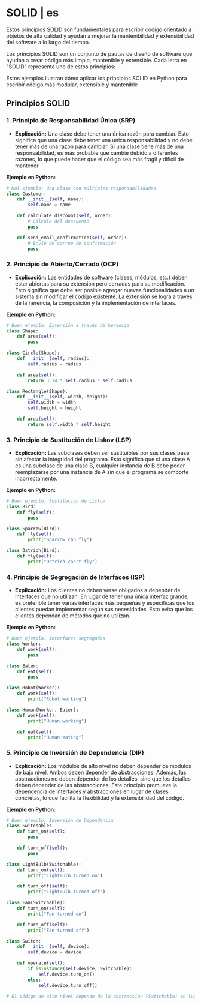 # SOLID | es

Estos principios SOLID son fundamentales para escribir código orientado a objetos de alta calidad y ayudan a mejorar la mantenibilidad y extensibilidad del software a lo largo del tiempo.

Los principios SOLID son un conjunto de pautas de diseño de software que ayudan a crear código más limpio, mantenible y extensible. Cada letra en "SOLID" representa uno de estos principios:

Estos ejemplos ilustran cómo aplicar los principios SOLID en Python para escribir código más modular, extensible y mantenible

## Principios SOLID

### 1. Principio de Responsabilidad Única (SRP)

- **Explicación:** Una clase debe tener una única razón para cambiar. Esto significa que una clase debe tener una única responsabilidad y no debe tener más de una razón para cambiar. Si una clase tiene más de una responsabilidad, es más probable que cambie debido a diferentes razones, lo que puede hacer que el código sea más frágil y difícil de mantener.

**Ejemplo en Python:**

```python
# Mal ejemplo: Una clase con múltiples responsabilidades
class Customer:
    def __init__(self, name):
        self.name = name

    def calculate_discount(self, order):
        # Cálculo del descuento
        pass

    def send_email_confirmation(self, order):
        # Envío de correo de confirmación
        pass
```

### 2. Principio de Abierto/Cerrado (OCP)

- **Explicación:** Las entidades de software (clases, módulos, etc.) deben estar abiertas para su extensión pero cerradas para su modificación. Esto significa que debe ser posible agregar nuevas funcionalidades a un sistema sin modificar el código existente. La extensión se logra a través de la herencia, la composición y la implementación de interfaces.

**Ejemplo en Python:**

```python
# Buen ejemplo: Extensión a través de herencia
class Shape:
    def area(self):
        pass

class Circle(Shape):
    def __init__(self, radius):
        self.radius = radius

    def area(self):
        return 3.14 * self.radius * self.radius

class Rectangle(Shape):
    def __init__(self, width, height):
        self.width = width
        self.height = height

    def area(self):
        return self.width * self.height
```

### 3. Principio de Sustitución de Liskov (LSP)

- **Explicación:** Las subclases deben ser sustituibles por sus clases base sin afectar la integridad del programa. Esto significa que si una clase A es una subclase de una clase B, cualquier instancia de B debe poder reemplazarse por una instancia de A sin que el programa se comporte incorrectamente.

**Ejemplo en Python:**

```python
# Buen ejemplo: Sustitución de Liskov
class Bird:
    def fly(self):
        pass

class Sparrow(Bird):
    def fly(self):
        print("Sparrow can fly")

class Ostrich(Bird):
    def fly(self):
        print("Ostrich can't fly")
```

### 4. Principio de Segregación de Interfaces (ISP)

- **Explicación:** Los clientes no deben verse obligados a depender de interfaces que no utilizan. En lugar de tener una única interfaz grande, es preferible tener varias interfaces más pequeñas y específicas que los clientes puedan implementar según sus necesidades. Esto evita que los clientes dependan de métodos que no utilizan.

**Ejemplo en Python:**

```python
# Buen ejemplo: Interfaces segregadas
class Worker:
    def work(self):
        pass

class Eater:
    def eat(self):
        pass

class Robot(Worker):
    def work(self):
        print("Robot working")

class Human(Worker, Eater):
    def work(self):
        print("Human working")

    def eat(self):
        print("Human eating")
```

### 5. Principio de Inversión de Dependencia (DIP)

- **Explicación:** Los módulos de alto nivel no deben depender de módulos de bajo nivel. Ambos deben depender de abstracciones. Además, las abstracciones no deben depender de los detalles, sino que los detalles deben depender de las abstracciones. Este principio promueve la dependencia de interfaces y abstracciones en lugar de clases concretas, lo que facilita la flexibilidad y la extensibilidad del código.

**Ejemplo en Python:**

```python
# Buen ejemplo: Inversión de Dependencia
class Switchable:
    def turn_on(self):
        pass

    def turn_off(self):
        pass

class LightBulb(Switchable):
    def turn_on(self):
        print("LightBulb turned on")

    def turn_off(self):
        print("LightBulb turned off")

class Fan(Switchable):
    def turn_on(self):
        print("Fan turned on")

    def turn_off(self):
        print("Fan turned off")

class Switch:
    def __init__(self, device):
        self.device = device

    def operate(self):
        if isinstance(self.device, Switchable):
            self.device.turn_on()
        else:
            self.device.turn_off()

# El código de alto nivel depende de la abstracción (Switchable) en lugar de las implementaciones concretas (LightBulb, Fan).
```
